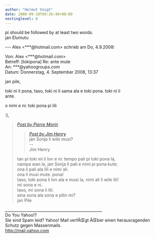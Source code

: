 ```yaml
---
author: "Helmut Voigt"
date: 2008-09-10T09:26:48+00:00
nestinglevel: 8
---
```

pi should be followed by at least two words.  
jan Elumutu  
  
\--- Alex <\*\*\*@hotmail.com> schrieb am Do, 4.9.2008:  
  
Von: Alex <\*\*\*@hotmail.com>  
Betreff: \[tokipona\] Re: ante mute  
An: \*\*\*@yahoogroups.com  
Datum: Donnerstag, 4. September 2008, 13:37  
  
  
  
  
  
  
  
jan pile,  
  
toki ni li pona, taso, toki ni li sama ala e toki pona. toki ni li  
ante.  
  
o nimi e ni: toki pona pi lili  
  
:),  

> [_Post by Pierre Morin_](/mVoaGCcX/tenpo-seli#post12)  
> 
> > [_Post by Jim Henry_](/mVoaGCcX/tenpo-seli#post11)  
> > jan Sonja li wile musi?  
> > \--  
> > Jim Henry  
> > 
> 
> tan pi toki mi li lon e ni: tempo pali pi toki pona la,  
> nampa wan la, jan Sonja li pali e nimi pi pona kute;  
> ona li pali ala lili e nimi ali.  
> ona li musi mute. pona!  
> taso, toki pona li lon ala e musi la, nimi ali li wile lili!  
> mi sona e ni.  
> taso, mi sona li lili.  
> sina sona ala sona e pilin mi?  
> jan Pile  
> 

\_\_\_\_\_\_\_\_\_\_\_\_\_\_\_\_\_\_\_\_\_\_\_\_\_\_\_\_\_\_\_\_\_\_\_\_\_\_\_\_\_\_\_\_\_\_\_\_\_\_  
Do You Yahoo!?  
Sie sind Spam leid? Yahoo! Mail verfÃŒgt ÃŒber einen herausragenden Schutz gegen Massenmails.  
http://mail.yahoo.com